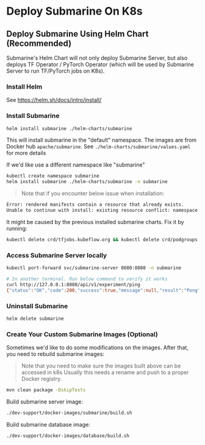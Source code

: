 <!--
Licensed to the Apache Software Foundation (ASF) under one
or more contributor license agreements.  See the NOTICE file
distributed with this work for additional information
regarding copyright ownership.  The ASF licenses this file
to you under the Apache License, Version 2.0 (the
"License"); you may not use this file except in compliance
with the License.  You may obtain a copy of the License at

  http://www.apache.org/licenses/LICENSE-2.0

Unless required by applicable law or agreed to in writing,
software distributed under the License is distributed on an
"AS IS" BASIS, WITHOUT WARRANTIES OR CONDITIONS OF ANY
KIND, either express or implied.  See the License for the
specific language governing permissions and limitations
under the License.
-->


# Deploy Submarine On K8s

## Deploy Submarine Using Helm Chart (Recommended)

Submarine's Helm Chart will not only deploy Submarine Server, but also deploys TF Operator / PyTorch Operator (which will be used by Submarine Server to run TF/PyTorch jobs on K8s).


### Install Helm
See https://helm.sh/docs/intro/install/

### Install Submarine
```bash
helm install submarine ./helm-charts/submarine
```
This will install submarine in the "default" namespace.
The images are from Docker hub `apache/submarine`. See `./helm-charts/submarine/values.yaml` for more details

If we'd like use a different namespace like "submarine"
```bash
kubectl create namespace submarine
helm install submarine ./helm-charts/submarine -n submarine
```


> Note that if you encounter below issue when installation:
```bash
Error: rendered manifests contain a resource that already exists.
Unable to continue with install: existing resource conflict: namespace: , name: podgroups.scheduling.incubator.k8s.io, existing_kind: apiextensions.k8s.io/v1beta1, Kind=CustomResourceDefinition, new_kind: apiextensions.k8s.io/v1beta1, Kind=CustomResourceDefinition
```
It might be caused by the previous installed submarine charts. Fix it by running:
```bash
kubectl delete crd/tfjobs.kubeflow.org && kubectl delete crd/podgroups.scheduling.incubator.k8s.io && kubectl delete crd/pytorchjobs.kubeflow.org
```

### Access Submarine Server locally

```bash
kubectl port-forward svc/submarine-server 8080:8080 -n submarine

# In another terminal. Run below command to verify it works
curl http://127.0.0.1:8080/api/v1/experiment/ping
{"status":"OK","code":200,"success":true,"message":null,"result":"Pong","attributes":{}}
```

### Uninstall Submarine
```bash
helm delete submarine
```

### Create Your Custom Submarine Images (Optional)
Sometimes we'd like to do some modifications on the images.
After that, you need to rebuild submarine images:
> Note that you need to make sure the images built above can be accessed in k8s
> Usually this needs a rename and push to a proper Docker registry.

```bash
mvn clean package -DskipTests
```

Build submarine server image:
```bash
./dev-support/docker-images/submarine/build.sh
```

Build submarine database image:
```bash
./dev-support/docker-images/database/build.sh
```
